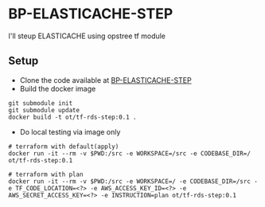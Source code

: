 # BP-ELASTICACHE-STEP
I'll steup ELASTICACHE using opstree tf module

## Setup
* Clone the code available at [BP-ELASTICACHE-STEP](https://github.com/OT-BUILDPIPER-MARKETPLACE/BP-ELASTICACHE-STEP)
* Build the docker image

```
git submodule init
git submodule update
docker build -t ot/tf-rds-step:0.1 .
```

* Do local testing via image only

```
# terraform with default(apply)
docker run -it --rm -v $PWD:/src -e WORKSPACE=/src -e CODEBASE_DIR=/ ot/tf-rds-step:0.1

# terraform with plan
docker run -it --rm -v $PWD:/src -e WORKSPACE=/ -e CODEBASE_DIR=/src -e TF_CODE_LOCATION=<?> -e AWS_ACCESS_KEY_ID=<?> -e AWS_SECRET_ACCESS_KEY=<?> -e INSTRUCTION=plan ot/tf-rds-step:0.1

```
